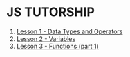 # JS TUTORSHIP

1. [Lesson 1 - Data Types and Operators](https://github.com/mseman/js-tutorship/blob/master/lesson_001.md)
2. [Lesson 2 - Variables](https://github.com/mseman/js-tutorship/blob/master/lesson_002.md)
3. [Lesson 3 - Functions (part 1)](https://github.com/mseman/js-tutorship/blob/master/lesson_003.md)
